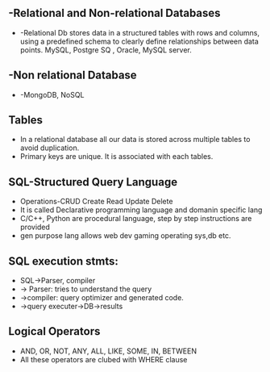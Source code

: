 ## -Relational and Non-relational Databases
*	-Relational Db stores data in a structured tables with rows and columns, using a predefined schema 
to clearly define relationships between data points.
MySQL, Postgre SQ , Oracle, MySQL server.

## -Non relational Database
* 	-MongoDB, NoSQL

## Tables
* In a relational database all our data is stored across multiple tables to avoid duplication.
* Primary keys are unique. It is associated with each tables.

## SQL-Structured Query Language
* Operations-CRUD Create Read Update Delete
* It is called Declarative programming language and domanin specific lang
* C/C++, Python are procedural language, step by step instructions are provided
* gen purpose lang allows web dev gaming operating sys,db etc.

## SQL execution stmts:
* SQL->Parser, compiler
* -> Parser: tries to understand the query 
* ->compiler: query optimizer and generated code.
* ->query executer->DB->results

## Logical Operators
* AND, OR, NOT, ANY, ALL, LIKE, SOME, IN, BETWEEN
* All these operators are clubed with WHERE clause
